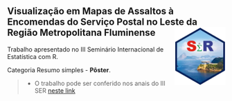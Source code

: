 ## Visualização em Mapas de Assaltos à Encomendas do Serviço Postal no Leste da Região Metropolitana Fluminense <img src="man/figures/sticker.png" align="right" />

Trabalho apresentado no III Seminário Internacional de Estatística com R.

Categoria Resumo simples - **Pôster**.

>- O trabalho pode ser conferido nos anais do III SER [neste link](https://proceedings.science/iii-ser-2018/papers/visualizacao-em-mapas-de-assaltos-a-encomendas-do-servico-postal-no-leste-da-regiao-metropolitana-fluminense?lang=pt-br)
